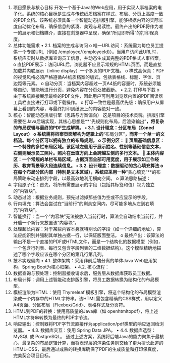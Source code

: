 1. 项目愿景与核心目标
   开发一个基于Java的Web应用，用于实现人事档案的电子化。系统的核心目标是生成与传统纸质档案在样式、布局、分页上高度一致的PDF文档。该系统必须具备一个智能动态排版引擎，能够根据内容的实际长度自动优化布局，确保信息的紧凑、美观与易读性。最终产出的PDF将作为唯一的展示和归档媒介，直接在浏览器中呈现，确保“所见即所得”的打印保真度。
2. 总体功能需求
   • 2.1. 档案的生成与访问
   o 唯一URL访问：系统需为每位员工提供一个专属URL（例如
   /employee/{employeeId}）。当用户访问此URL时，系统应实时从数据库查询员工信息，并动态生成其完整的PDF格式人事档案。
   o 直接PDF展示：访问URL后，浏览器不应显示常规的HTML页面，而是直接加载并内联展示（inline display）一个多页的PDF文档。
   o 样式高保真：PDF的视觉风格必须严格遵循A4纸质档案的版式，包括表格线、标题、字体、页边距等元素。
   o 自动分页：当档案内容超过一页A4纸的容量时，系统必须能够自动、智能地进行分页，避免内容在分页处被截断。
   • 2.2. 打印与下载
   o 由于系统直接展示最终的PDF文件，因此用户可利用浏览器内置的PDF阅读器工具栏直接进行打印或下载操作。
   o 打印一致性是最高优先级：确保用户从屏幕上看到的内容，与最终打印到纸张上的内容绝对一致。
3. 核心：智能动态排版引擎（思路与方案偏向）
   这是项目的技术灵魂。排版引擎需要在Java后端实现，其核心思想是**“先规则化布局，后渲染输出”**，将复杂的布局逻辑与最终的PDF生成解耦。
   • 3.1. 设计理念：分区布局（Zoned Layout）
   o 系统需将档案页面解构为逻辑上的**“布局分区”**，而非一个单一的文档流。每个分区可以拥有独立的布局规则。
   o 示例分区：
    页眉基础信息区：一个特殊的多栏布局区域。该区域左侧用于展示姓名、性别等基础信息文本，右侧则展示员工照片。照片在垂直方向上会跨越左侧的多行文本。
    主体内容区：一个常规的单栏布局区域，占据页面全部可用宽度，用于展示如工作经历、教育背景等大段连续信息。
   • 3.2. 设计理念：数据驱动的贪心填充算法
   o 在每个布局分区内部（特别是文本区域），系统应采用一种**“贪心填充”**的布局策略来动态排列字段，以最高效地利用横向空间。
   o 算法思路描述：
1. 字段原子化：首先，将所有需要展示的字段（包括其标签和值）视为独立的“内容块”。
2. 动态过滤：根据业务规则，预先过滤掉那些值为空或不应显示的字段。
3. 行内填充：算法会尝试在“当前行”的剩余空间内，尽可能多地从左到右填充“内容块”。
4. 智能换行：当一个“内容块”无法被放入当前行时，算法会自动结束当前行，并开启一个新行来放置该“内容块”。
5. 处理超长内容：对于某些内容本身就特别长的字段（如一个详细的地址），算法应能识别并强制其单独占据一行，以保证版面整洁。
   o 最终产出：该算法的输出不是一个直接的PDF或HTML文件，而是一个结构化的数据模型（例如，一个包含行列表、每行又包含字段列表的二维数据结构）。这个模型精确地描述了哪个字段应该在哪个分区的第几行第几列。
4. 技术实现偏向
   • 4.1. 整体架构：采用非前后端分离的单体Java Web应用架构，Spring Boot为核心框架。
   • 4.2. 核心流程：
1. 数据查询与预处理：控制器接收请求后，服务层从数据库获取员工数据。
2. 布局计算：调用上述智能动态排版引擎，将员工数据转换为结构化的布局模型。
3. 模板渲染为HTML：使用 Thymeleaf 模板引擎，将这个结构化的布局模型渲染成一个内存中的HTML字符串。该HTML需包含精确的CSS样式，用以定义A4页面、分区布局（Flexbox/Grid）、表格样式及分页符。
4. HTML到PDF的转换：使用高质量的Java库（如 openhtmltopdf），将上述HTML字符串转换为最终的PDF字节流。
5. 响应输出：控制器将PDF字节流直接作为application/pdf类型的响应返回给浏览器。
   • 4.3. 数据库交互：使用 Spring Data JPA。
   • 4.4. 数据库选型：MySQL 或 PostgreSQL。
   通过上述方案，系统将后端Java的能力聚焦于最核心、最复杂的布局逻辑计算，而将表现层的渲染任务则交给了更为擅长此道的HTML+CSS，最后通过成熟的转换库确保了PDF的生成质量和打印保真度，完美契合项目目标。

